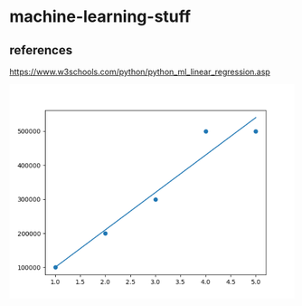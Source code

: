 # machine-learning-stuff

## references
https://www.w3schools.com/python/python_ml_linear_regression.asp

![alt text](https://github.com/pingslayer/machine-learning-stuff/blob/main/salary-lr-graph.png)
